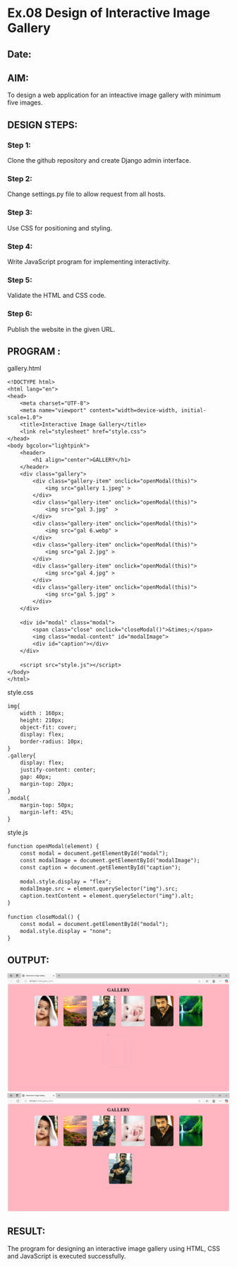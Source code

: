 # Ex.08 Design of Interactive Image Gallery
## Date:

## AIM:
To design a web application for an inteactive image gallery with minimum five images.

## DESIGN STEPS:

### Step 1:
Clone the github repository and create Django admin interface.

### Step 2:
Change settings.py file to allow request from all hosts.

### Step 3:
Use CSS for positioning and styling.

### Step 4:
Write JavaScript program for implementing interactivity.

### Step 5:
Validate the HTML and CSS code.

### Step 6:
Publish the website in the given URL.

## PROGRAM :
gallery.html
```
<!DOCTYPE html>
<html lang="en">
<head>
    <meta charset="UTF-8">
    <meta name="viewport" content="width=device-width, initial-scale=1.0">
    <title>Interactive Image Gallery</title>
    <link rel="stylesheet" href="style.css">
</head>
<body bgcolor="lightpink">
    <header>
        <h1 align="center">GALLERY</h1>
    </header>
    <div class="gallery">
        <div class="gallery-item" onclick="openModal(this)">
            <img src="gallery 1.jpeg" >
        </div>
        <div class="gallery-item" onclick="openModal(this)">
            <img src="gal 3.jpg"  >
        </div>
        <div class="gallery-item" onclick="openModal(this)">
            <img src="gal 6.webp" >
        </div>
        <div class="gallery-item" onclick="openModal(this)">
            <img src="gal 2.jpg" >
        </div>
        <div class="gallery-item" onclick="openModal(this)">
            <img src="gal 4.jpg" >
        </div>
        <div class="gallery-item" onclick="openModal(this)">
            <img src="gal 5.jpg" >
        </div>
    </div>

    <div id="modal" class="modal">
        <span class="close" onclick="closeModal()">&times;</span>
        <img class="modal-content" id="modalImage">
        <div id="caption"></div>
    </div>

    <script src="style.js"></script>
</body>
</html>
```
style.css
```
img{
    width : 160px;
    height: 210px;
    object-fit: cover;
    display: flex;
    border-radius: 10px;
}
.gallery{
    display: flex;
    justify-content: center;
    gap: 40px;
    margin-top: 20px;
}
.modal{
    margin-top: 50px;
    margin-left: 45%;
}
```
style.js
```
function openModal(element) {
    const modal = document.getElementById("modal");
    const modalImage = document.getElementById("modalImage");
    const caption = document.getElementById("caption");

    modal.style.display = "flex";
    modalImage.src = element.querySelector("img").src;
    caption.textContent = element.querySelector("img").alt;
}

function closeModal() {
    const modal = document.getElementById("modal");
    modal.style.display = "none";
}
```
## OUTPUT:
![alt text](<Screenshot 2025-05-07 111113.png>)
![alt text](<Screenshot 2025-05-07 111128.png>)
## RESULT:
The program for designing an interactive image gallery using HTML, CSS and JavaScript is executed successfully.
